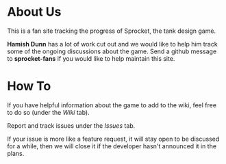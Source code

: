 # About Us
This is a fan site tracking the progress of Sprocket, the tank design game.

**Hamish Dunn** has a lot of work cut out and we would like to help him track some of the ongoing discussions about the game. Send a github message to **sprocket-fans** if you would like to help maintain this site.

# How To
If you have helpful information about the game to add to the wiki, feel free to do so (under the _Wiki_ tab). 

Report and track issues under the _Issues_ tab.

If your issue is more like a feature request, it will stay open to be discussed for a while, then we will close it if the developer hasn't announced it in the plans. 
